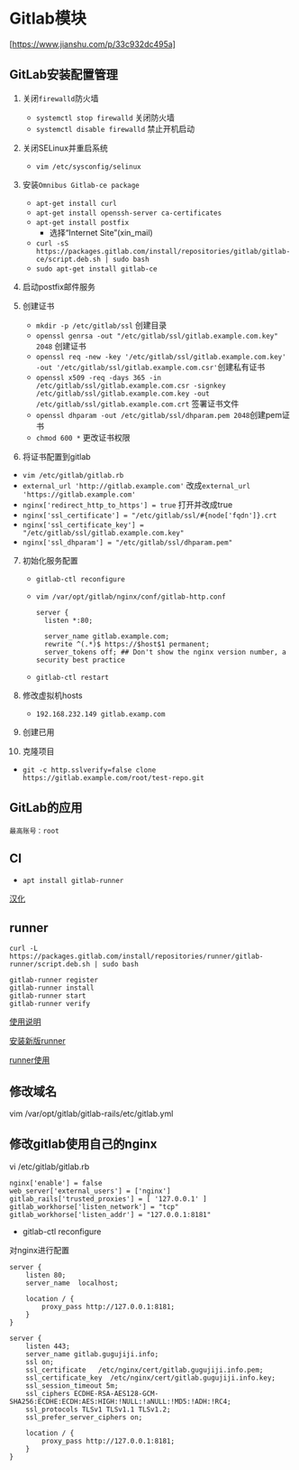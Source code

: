 # Gitlab模块

[https://www.jianshu.com/p/33c932dc495a]

## GitLab安装配置管理

1. 关闭`firewalld`防火墙
   * `systemctl stop firewalld` 关闭防火墙
   * `systemctl disable firewalld` 禁止开机启动

2. 关闭SELinux并重启系统
   * `vim /etc/sysconfig/selinux`

3. 安装`Omnibus Gitlab-ce package`
   * `apt-get install curl`
   * `apt-get install openssh-server ca-certificates`
   * `apt-get install postfix`
     * 选择“Internet Site”(xin_mail)
   * `curl -sS https://packages.gitlab.com/install/repositories/gitlab/gitlab-ce/script.deb.sh | sudo bash`
   * `sudo apt-get install gitlab-ce`

4. 启动postfix邮件服务

5. 创建证书

   * `mkdir -p /etc/gitlab/ssl` 创建目录
   * `openssl genrsa -out "/etc/gitlab/ssl/gitlab.example.com.key" 2048` 创建证书
   * `openssl req -new -key '/etc/gitlab/ssl/gitlab.example.com.key' -out '/etc/gitlab/ssl/gitlab.example.com.csr'`创建私有证书
   * `openssl x509 -req -days 365 -in /etc/gitlab/ssl/gitlab.example.com.csr -signkey /etc/gitlab/ssl/gitlab.example.com.key -out /etc/gitlab/ssl/gitlab.example.com.crt` 签署证书文件
   * `openssl dhparam -out /etc/gitlab/ssl/dhparam.pem 2048`创建pem证书
   * `chmod 600 *` 更改证书权限

6.  将证书配置到gitlab

   * `vim /etc/gitlab/gitlab.rb` 
   * `external_url 'http://gitlab.example.com'` 改成`external_url 'https://gitlab.example.com'`
   * `nginx['redirect_http_to_https'] = true` 打开并改成true
   * `nginx['ssl_certificate'] = "/etc/gitlab/ssl/#{node['fqdn']}.crt`
   * `nginx['ssl_certificate_key'] = "/etc/gitlab/ssl/gitlab.example.com.key"`
   * `nginx['ssl_dhparam'] = "/etc/gitlab/ssl/dhparam.pem"`

7. 初始化服务配置

   * `gitlab-ctl reconfigure`

   * `vim /var/opt/gitlab/nginx/conf/gitlab-http.conf`

     ````
     server {
       listen *:80;

       server_name gitlab.example.com;
       rewrite ^(.*)$ https://$host$1 permanent;
       server_tokens off; ## Don't show the nginx version number, a security best practice
     ````

   * `gitlab-ctl restart`

8. 修改虚拟机hosts

   * `192.168.232.149 gitlab.examp.com`

9. 创建已用

10. 克隆项目

  * `git -c http.sslverify=false clone https://gitlab.example.com/root/test-repo.git` 


## GitLab的应用

````
最高账号：root
````

## CI

* `apt install gitlab-runner`


[汉化](https://gitlab.com/xhang/gitlab)

## runner

`````
curl -L https://packages.gitlab.com/install/repositories/runner/gitlab-runner/script.deb.sh | sudo bash

gitlab-runner register
gitlab-runner install
gitlab-runner start
gitlab-runner verify
`````



[使用说明](https://www.cnblogs.com/YooHoeh/p/9095401.html)

[安装新版runner](https://gitlab.com/gitlab-org/gitlab-runner/blob/master/docs/install/linux-repository.md#apt-pinning)

[runner使用](https://www.cnblogs.com/YooHoeh/p/9095401.html)

## 修改域名

vim  /var/opt/gitlab/gitlab-rails/etc/gitlab.yml

## 修改gitlab使用自己的nginx

vi /etc/gitlab/gitlab.rb 

`````
nginx['enable'] = false
web_server['external_users'] = ['nginx']
gitlab_rails['trusted_proxies'] = [ '127.0.0.1' ]
gitlab_workhorse['listen_network'] = "tcp"
gitlab_workhorse['listen_addr'] = "127.0.0.1:8181"
`````

* gitlab-ctl reconfigure

对nginx进行配置

````
server {
    listen 80;
    server_name  localhost;

    location / {
        proxy_pass http://127.0.0.1:8181;
    }
}
````

`````
server {
	listen 443;
	server_name gitlab.gugujiji.info;
	ssl on;
	ssl_certificate   /etc/nginx/cert/gitlab.gugujiji.info.pem;
	ssl_certificate_key  /etc/nginx/cert/gitlab.gugujiji.info.key;
	ssl_session_timeout 5m;
    ssl_ciphers ECDHE-RSA-AES128-GCM-SHA256:ECDHE:ECDH:AES:HIGH:!NULL:!aNULL:!MD5:!ADH:!RC4;
    ssl_protocols TLSv1 TLSv1.1 TLSv1.2;
	ssl_prefer_server_ciphers on;

	location / {
		proxy_pass http://127.0.0.1:8181;
	}
}

`````

